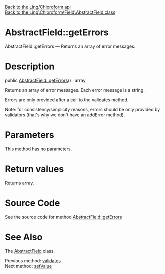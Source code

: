[Back to the Ling/Chloroform api](https://github.com/lingtalfi/Chloroform/blob/master/doc/api/Ling/Chloroform.md)<br>
[Back to the Ling\Chloroform\Field\AbstractField class](https://github.com/lingtalfi/Chloroform/blob/master/doc/api/Ling/Chloroform/Field/AbstractField.md)


AbstractField::getErrors
================



AbstractField::getErrors — Returns an array of error messages.




Description
================


public [AbstractField::getErrors](https://github.com/lingtalfi/Chloroform/blob/master/doc/api/Ling/Chloroform/Field/AbstractField/getErrors.md)() : array




Returns an array of error messages.
Each error message is a string.

Errors are only provided after a call to the validates method.

Note: for consistency/simplicity reasons, errors should be only provided by
validators (that's why we don't have an addError method).




Parameters
================

This method has no parameters.


Return values
================

Returns array.








Source Code
===========
See the source code for method [AbstractField::getErrors](https://github.com/lingtalfi/Chloroform/blob/master/Field/AbstractField.php#L198-L201)


See Also
================

The [AbstractField](https://github.com/lingtalfi/Chloroform/blob/master/doc/api/Ling/Chloroform/Field/AbstractField.md) class.

Previous method: [validates](https://github.com/lingtalfi/Chloroform/blob/master/doc/api/Ling/Chloroform/Field/AbstractField/validates.md)<br>Next method: [setValue](https://github.com/lingtalfi/Chloroform/blob/master/doc/api/Ling/Chloroform/Field/AbstractField/setValue.md)<br>

